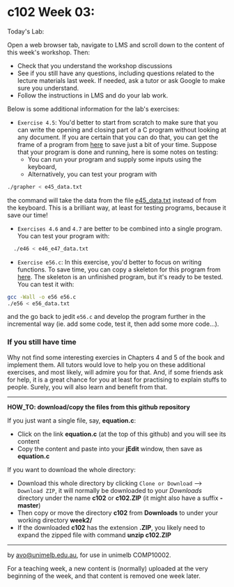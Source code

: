  c102 Week 03:
=======
Today's Lab:

Open a web browser tab, navigate to LMS and scroll down to the content of
this week's workshop. Then:
  * Check that you understand the workshop discussions
  * See if you still have any questions, including questions related
to the lecture materials last week. If needed, ask a tutor or ask
Google to make sure you understand.
  * Follow the instructions in LMS and do your lab work.

Below is some additional information for the lab's exercises:
  * `Exercise 4.5`: You'd better to start from scratch to make sure
that you can write the opening and closing part of a C program without 
looking at any document. If you are certain that you can do that, you
can get the frame of a program from [here](./frame.c) to save just 
a bit of your time. Suppose that your program is done and running,
here is some notes on testing:
    * You can run your program and supply some inputs using the keyboard,
    * Alternatively, you can test your program with
```bash
./grapher < e45_data.txt
```
  the command will take the data from the file [e45_data.txt](./e45_data.txt) instead of from the keyboard. This is a brilliant way, at least for 
testing programs, because it save our time!
  * `Exercises 4.6` and `4.7` are better to be combined into a single 
program. You can test your program with:
```bash 
  ./e46 < e46_e47_data.txt
``` 
  * `Exercise e56.c`: In this exercise, you'd better to focus on 
writing functions. To save time, you can copy a skeleton for this
program from [here](./e56.c). The skeleton is an unfinished
program, but it's ready to be tested. You can test it with:
```bash
gcc -Wall -o e56 e56.c
./e56 < e56_data.txt
```
and the go back to jedit `e56.c` and develop the program further in the
 incremental way (ie. add some code, test it, then add some more code...).

### If you still have time
Why not find some interesting exercies in Chapters 4 and 5 of the book
and implement them. All tutors would love to help you on these additional
exercises, and most likely, will admire you for that. And, if some friends
ask for help, it is a great chance for you at least for practising to
explain stuffs to people. Surely, you will also learn and benefit 
from that. 

---------------------------------------------------------
**HOW_TO: download/copy the files from this github repository**

If you just want a single file, say, **equation.c**:
  * Click on the link **equation.c** (at the top of this github) and you will see its content 
  * Copy the content and paste into your **jEdit** window, then save as **equation.c** 

If you want to download the whole directory:
  * Download this whole directory by clicking `Clone or Download` --> `Download ZIP`, it will normally be downloaded to your *Downloads* directory under the name **c102** or **c102.ZIP** (it might also have a suffix **-master**)
  * Then copy or move the directory **c102** from **Downloads** to under your working directory **week2/**
  * If the downloaded **c102** has the extension **.ZIP**, you likely need to expand the zipped file with command **unzip c102.ZIP**



-------------------------------------------------------------
by avo@unimelb.edu.au, for use in unimelb COMP10002.

For a teaching week, a new content is (normally) uploaded at the very beginning of the week, and that content is removed one week later.
